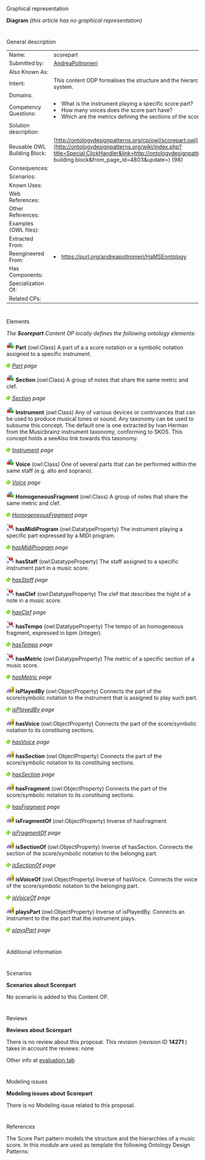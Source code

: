 # 

 Graphical representation



__Diagram__ 
_(this article has no graphical representation)_ 




# 

 General description




|  |  |
| --- | --- |
|  Name:  |  scorepart  |
|  Submitted by:  | [AndreaPoltronieri](../User/AndreaPoltronieri "User:AndreaPoltronieri")  |
|  Also Known As:  |  |
|  Intent:  |  This content ODP formalises the structure and the hierarchies of a music score/symbolic representation system.  |
|  Domains:  |  |
|  Competency Questions:  | <li>       What is the instrument playing a specific score part?      </li><li>       How many voices does the score part have?      </li><li>       Which are the metrics defining the sections of the score part?      </li> |
|  Solution description:  |  |
|  Reusable OWL Building Block:  | [http://ontologydesignpatterns.org/cp/owl/scorepart.owl](http://ontologydesignpatterns.org/wiki/index.php?title=Special:ClickHandler&link=http://ontologydesignpatterns.org/cp/owl/scorepart.owl&message=OWL building block&from_page_id=4803&update=)  (98)  |
|  Consequences:  |  |
|  Scenarios:  |  |
|  Known Uses:  |  |
|  Web References:  |  |
|  Other References:  |  |
|  Examples (OWL files):  |  |
|  Extracted From:  |  |
|  Reengineered From:  | <li><a class="external free" href="https://purl.org/andreapoltronieri/HaMSEontology" rel="nofollow" title="https://purl.org/andreapoltronieri/HaMSEontology">        https://purl.org/andreapoltronieri/HaMSEontology       </a></li> |
|  Has Components:  |  |
|  Specialization Of:  |  |
|  Related CPs:  |  |



  





# 

 Elements



_The
 __Scorepart__ 
 Content OP locally defines the following ontology elements:_ 





[![Class](images/thumb/2/27/Class.gif/20px-Class.gif)](../Image/Class.gif "Class")
__Part__ 
 (owl:Class) A part of a a score notation or a symbolic notation assigned to a specific instrument.
 
[![](images/thumb/8/87/ArrowRight.gif/11px-ArrowRight.gif)](../Image/ArrowRight.gif "ArrowRight.gif")
_[Part](../Submissions/Scorepart/Part "Submissions:Scorepart/Part") 
 page_ 



[![Class](images/thumb/2/27/Class.gif/20px-Class.gif)](../Image/Class.gif "Class")
__Section__ 
 (owl:Class) A group of notes that share the same metric and clef.
 
[![](images/thumb/8/87/ArrowRight.gif/11px-ArrowRight.gif)](../Image/ArrowRight.gif "ArrowRight.gif")
_[Section](../Submissions/Scorepart/Section "Submissions:Scorepart/Section") 
 page_ 



[![Class](images/thumb/2/27/Class.gif/20px-Class.gif)](../Image/Class.gif "Class")
__Instrument__ 
 (owl:Class) Any of various devices or contrivances that can be used to produce musical tones or sound. Any taxonomy can be used to subsume this concept. The default one is one extracted by Ivan Herman from the Musicbrainz instrument taxonomy, conforming to SKOS. This concept holds a seeAlso link towards this taxonomy.
 
[![](images/thumb/8/87/ArrowRight.gif/11px-ArrowRight.gif)](../Image/ArrowRight.gif "ArrowRight.gif")
_[Instrument](../Submissions/Scorepart/Instrument "Submissions:Scorepart/Instrument") 
 page_ 



[![Class](images/thumb/2/27/Class.gif/20px-Class.gif)](../Image/Class.gif "Class")
__Voice__ 
 (owl:Class) One of several parts that can be performed within the same staff (e.g. alto and soprano).
 
[![](images/thumb/8/87/ArrowRight.gif/11px-ArrowRight.gif)](../Image/ArrowRight.gif "ArrowRight.gif")
_[Voice](../Submissions/Scorepart/Voice "Submissions:Scorepart/Voice") 
 page_ 



[![Class](images/thumb/2/27/Class.gif/20px-Class.gif)](../Image/Class.gif "Class")
__HomogeneousFragment__ 
 (owl:Class) A group of notes that share the same metric and clef.
 
[![](images/thumb/8/87/ArrowRight.gif/11px-ArrowRight.gif)](../Image/ArrowRight.gif "ArrowRight.gif")
_[HomogeneousFragment](../Submissions/Scorepart/HomogeneousFragment "Submissions:Scorepart/HomogeneousFragment") 
 page_ 



[![DatatypeProperty](images/thumb/a/a5/DatatypeProperty.gif/20px-DatatypeProperty.gif)](../Image/DatatypeProperty.gif "DatatypeProperty")
__hasMidiProgram__ 
 (owl:DatatypeProperty) The instrument playing a specific part expressed by a MIDI program.
 
[![](images/thumb/8/87/ArrowRight.gif/11px-ArrowRight.gif)](../Image/ArrowRight.gif "ArrowRight.gif")
_[hasMidiProgram](../Submissions/Scorepart/hasMidiProgram "Submissions:Scorepart/hasMidiProgram") 
 page_ 



[![DatatypeProperty](images/thumb/a/a5/DatatypeProperty.gif/20px-DatatypeProperty.gif)](../Image/DatatypeProperty.gif "DatatypeProperty")
__hasStaff__ 
 (owl:DatatypeProperty) The staff assigned to a specific instrument part in a music score.
 
[![](images/thumb/8/87/ArrowRight.gif/11px-ArrowRight.gif)](../Image/ArrowRight.gif "ArrowRight.gif")
_[hasStaff](../Submissions/Scorepart/hasStaff "Submissions:Scorepart/hasStaff") 
 page_ 



[![DatatypeProperty](images/thumb/a/a5/DatatypeProperty.gif/20px-DatatypeProperty.gif)](../Image/DatatypeProperty.gif "DatatypeProperty")
__hasClef__ 
 (owl:DatatypeProperty) The clef that describes the hight of a note in a music score.
 
[![](images/thumb/8/87/ArrowRight.gif/11px-ArrowRight.gif)](../Image/ArrowRight.gif "ArrowRight.gif")
_[hasClef](../Submissions/Scorepart/hasClef "Submissions:Scorepart/hasClef") 
 page_ 



[![DatatypeProperty](images/thumb/a/a5/DatatypeProperty.gif/20px-DatatypeProperty.gif)](../Image/DatatypeProperty.gif "DatatypeProperty")
__hasTempo__ 
 (owl:DatatypeProperty) The tempo of an homogeneous fragment, expressed in bpm (integer).
 
[![](images/thumb/8/87/ArrowRight.gif/11px-ArrowRight.gif)](../Image/ArrowRight.gif "ArrowRight.gif")
_[hasTempo](../Submissions/Scorepart/hasTempo "Submissions:Scorepart/hasTempo") 
 page_ 



[![DatatypeProperty](images/thumb/a/a5/DatatypeProperty.gif/20px-DatatypeProperty.gif)](../Image/DatatypeProperty.gif "DatatypeProperty")
__hasMetric__ 
 (owl:DatatypeProperty) The metric of a specific section of a music score.
 
[![](images/thumb/8/87/ArrowRight.gif/11px-ArrowRight.gif)](../Image/ArrowRight.gif "ArrowRight.gif")
_[hasMetric](../Submissions/Scorepart/hasMetric "Submissions:Scorepart/hasMetric") 
 page_ 



[![ObjectProperty](images/thumb/c/c3/ObjectProperty.gif/20px-ObjectProperty.gif)](../Image/ObjectProperty.gif "ObjectProperty")
__isPlayedBy__ 
 (owl:ObjectProperty) Connects the part of the score/symbolic notation to the instrument that is assigned to play such part.
 
[![](images/thumb/8/87/ArrowRight.gif/11px-ArrowRight.gif)](../Image/ArrowRight.gif "ArrowRight.gif")
_[isPlayedBy](../Submissions/Scorepart/isPlayedBy "Submissions:Scorepart/isPlayedBy") 
 page_ 



[![ObjectProperty](images/thumb/c/c3/ObjectProperty.gif/20px-ObjectProperty.gif)](../Image/ObjectProperty.gif "ObjectProperty")
__hasVoice__ 
 (owl:ObjectProperty) Connects the part of the score/symbolic notation to its constituing sections.
 
[![](images/thumb/8/87/ArrowRight.gif/11px-ArrowRight.gif)](../Image/ArrowRight.gif "ArrowRight.gif")
_[hasVoice](../Submissions/Scorepart/hasVoice "Submissions:Scorepart/hasVoice") 
 page_ 



[![ObjectProperty](images/thumb/c/c3/ObjectProperty.gif/20px-ObjectProperty.gif)](../Image/ObjectProperty.gif "ObjectProperty")
__hasSection__ 
 (owl:ObjectProperty) Connects the part of the score/symbolic notation to its constituing sections.
 
[![](images/thumb/8/87/ArrowRight.gif/11px-ArrowRight.gif)](../Image/ArrowRight.gif "ArrowRight.gif")
_[hasSection](../Submissions/Scorepart/hasSection "Submissions:Scorepart/hasSection") 
 page_ 



[![ObjectProperty](images/thumb/c/c3/ObjectProperty.gif/20px-ObjectProperty.gif)](../Image/ObjectProperty.gif "ObjectProperty")
__hasFragment__ 
 (owl:ObjectProperty) Connects the part of the score/symbolic notation to its constituing sections.
 
[![](images/thumb/8/87/ArrowRight.gif/11px-ArrowRight.gif)](../Image/ArrowRight.gif "ArrowRight.gif")
_[hasFragment](../Submissions/Scorepart/hasFragment "Submissions:Scorepart/hasFragment") 
 page_ 



[![ObjectProperty](images/thumb/c/c3/ObjectProperty.gif/20px-ObjectProperty.gif)](../Image/ObjectProperty.gif "ObjectProperty")
__isFragmentOf__ 
 (owl:ObjectProperty) Inverse of hasFragment
 
[![](images/thumb/8/87/ArrowRight.gif/11px-ArrowRight.gif)](../Image/ArrowRight.gif "ArrowRight.gif")
_[isFragmentOf](../Submissions/Scorepart/isFragmentOf "Submissions:Scorepart/isFragmentOf") 
 page_ 



[![ObjectProperty](images/thumb/c/c3/ObjectProperty.gif/20px-ObjectProperty.gif)](../Image/ObjectProperty.gif "ObjectProperty")
__isSectionOf__ 
 (owl:ObjectProperty) Inverse of hasSection. Connects the section of the score/symbolic notation to the belongng part.
 
[![](images/thumb/8/87/ArrowRight.gif/11px-ArrowRight.gif)](../Image/ArrowRight.gif "ArrowRight.gif")
_[isSectionOf](../Submissions/Scorepart/isSectionOf "Submissions:Scorepart/isSectionOf") 
 page_ 



[![ObjectProperty](images/thumb/c/c3/ObjectProperty.gif/20px-ObjectProperty.gif)](../Image/ObjectProperty.gif "ObjectProperty")
__isVoiceOf__ 
 (owl:ObjectProperty) Inverse of hasVoice. Connects the voice of the score/symbolic notation to the belonging part.
 
[![](images/thumb/8/87/ArrowRight.gif/11px-ArrowRight.gif)](../Image/ArrowRight.gif "ArrowRight.gif")
_[isVoiceOf](../Submissions/Scorepart/isVoiceOf "Submissions:Scorepart/isVoiceOf") 
 page_ 



[![ObjectProperty](images/thumb/c/c3/ObjectProperty.gif/20px-ObjectProperty.gif)](../Image/ObjectProperty.gif "ObjectProperty")
__playsPart__ 
 (owl:ObjectProperty) Inverse of isPlayedBy. Connects an instrument to the the part that the instrument plays.
 
[![](images/thumb/8/87/ArrowRight.gif/11px-ArrowRight.gif)](../Image/ArrowRight.gif "ArrowRight.gif")
_[playsPart](../Submissions/Scorepart/playsPart "Submissions:Scorepart/playsPart") 
 page_ 


# 

 Additional information



# 

 Scenarios




__Scenarios about Scorepart__ 


 No scenario is added to this Content OP.
 




# 

 Reviews




__Reviews about Scorepart__ 


 There is no review about this proposal.
This revision (revision ID
 __14271__ 
 ) takes in account the reviews: none
 



 Other info at
 [evaluation tab](http://ontologydesignpatterns.org/wiki/index.php?title=Submissions:Scorepart&action=evaluation "http://ontologydesignpatterns.org/wiki/index.php?title=Submissions:Scorepart&action=evaluation") 





# 

 Modeling issues




__Modeling issues about Scorepart__ 


 There is no Modeling issue related to this proposal.
 




# 

 References



  

 The Score Part pattern models the structure and the hierarchies of a music score.
In this module are used as template the following Ontology Design Patterns: